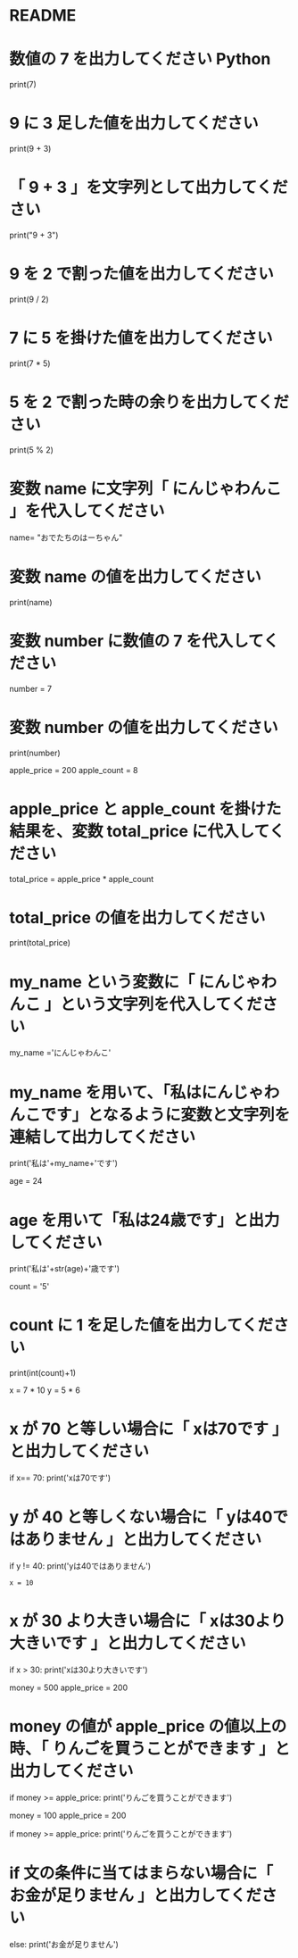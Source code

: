 # README



# 数値の 7 を出力してください Python
print(7)

# 9 に 3 足した値を出力してください
print(9 + 3)

# 「 9 + 3 」を文字列として出力してください
print("9 + 3")

# 9 を 2 で割った値を出力してください
print(9 / 2)

# 7 に 5 を掛けた値を出力してください
print(7 * 5)

# 5 を 2 で割った時の余りを出力してください
print(5 % 2)
# 変数 name に文字列「 にんじゃわんこ 」を代入してください
name= "おでたちのはーちゃん"

# 変数 name の値を出力してください
print(name)

# 変数 number に数値の 7 を代入してください
number = 7

# 変数 number の値を出力してください
print(number)

apple_price = 200
apple_count = 8

# apple_price と apple_count を掛けた結果を、変数 total_price に代入してください
total_price = apple_price * apple_count

# total_price の値を出力してください
print(total_price)

# my_name という変数に「 にんじゃわんこ 」という文字列を代入してください
my_name ='にんじゃわんこ'

# my_name を用いて、「私はにんじゃわんこです」となるように変数と文字列を連結して出力してください
print('私は'+my_name+'です')

age = 24
# age を用いて「私は24歳です」と出力してください
print('私は'+str(age)+'歳です')

count = '5'
# count に 1 を足した値を出力してください
print(int(count)+1)

x = 7 * 10
y = 5 * 6

# x が 70 と等しい場合に「 xは70です 」と出力してください
if x== 70:
    print('xは70です')


# y が 40 と等しくない場合に「 yは40ではありません 」と出力してください
if y != 40:
    print('yは40ではありません')

    x = 10
# x が 30 より大きい場合に「 xは30より大きいです 」と出力してください
if x > 30:
    print('xは30より大きいです')

money = 500
apple_price = 200
# money の値が apple_price の値以上の時、「 りんごを買うことができます 」と出力してください
if money >= apple_price:
   print('りんごを買うことができます')

money = 100
apple_price = 200

if money >= apple_price:
    print('りんごを買うことができます')
# if 文の条件に当てはまらない場合に「 お金が足りません 」と出力してください
else:
    print('お金が足りません')